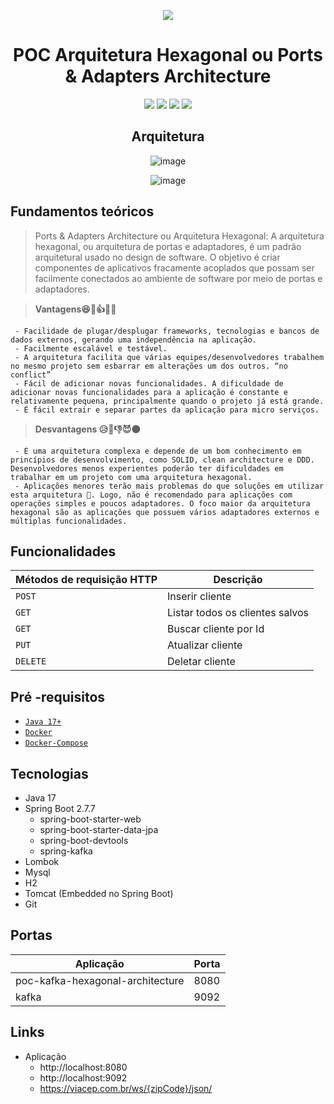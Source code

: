 <div align="center">

![](https://img.shields.io/badge/Status-%20Concluído-green)
</div>

<div align="center">

# POC Arquitetura Hexagonal ou Ports & Adapters Architecture

![](https://img.shields.io/badge/Autor-Francis%20Leandro%20-brightgreen)
![](https://img.shields.io/badge/Language-java-brightgreen)
![](https://img.shields.io/badge/Framework-springboot-brightgreen)
![](https://img.shields.io/badge/Arquitetura-Hexagonal-brightgreen)

</div> 

<div align="center">

## Arquitetura
![image](https://user-images.githubusercontent.com/30552983/209452432-e87027e9-7802-4275-b3b3-cfd2c5d38b1e.png)

![image](https://user-images.githubusercontent.com/30552983/209452250-a3f673fd-b61a-407d-90db-420156c3178f.png)
</div>

## Fundamentos teóricos

> Ports & Adapters Architecture ou Arquitetura Hexagonal: A arquitetura hexagonal, ou arquitetura de portas e adaptadores, é um padrão arquitetural usado no design de software. O objetivo é criar componentes de aplicativos fracamente acoplados que possam ser facilmente conectados ao ambiente de software por meio de portas e adaptadores.


> **Vantagens😆🧘👍🌈🌞**
```
 - Facilidade de plugar/desplugar frameworks, tecnologias e bancos de dados externos, gerando uma independência na aplicação.
 - Facilmente escalável e testável.
 - A arquitetura facilita que várias equipes/desenvolvedores trabalhem no mesmo projeto sem esbarrar em alterações um dos outros. “no conflict”
 - Fácil de adicionar novas funcionalidades. A dificuldade de adicionar novas funcionalidades para a aplicação é constante e relativamente pequena, principalmente quando o projeto já está grande.
 - É fácil extrair e separar partes da aplicação para micro serviços.
```

> **Desvantagens 😥👺👎😈🌑**
```
 - É uma arquitetura complexa e depende de um bom conhecimento em princípios de desenvolvimento, como SOLID, clean architecture e DDD. Desenvolvedores menos experientes poderão ter dificuldades em trabalhar em um projeto com uma arquitetura hexagonal.
 - Aplicações menores terão mais problemas do que soluções em utilizar esta arquitetura 🤔. Logo, não é recomendado para aplicações com operações simples e poucos adaptadores. O foco maior da arquitetura hexagonal são as aplicações que possuem vários adaptadores externos e múltiplas funcionalidades.
```

## Funcionalidades

| Métodos de requisição HTTP  | Descrição                       |
|-----------------------------|---------------------------------|
| `POST`                      | Inserir cliente                 |
| `GET`                       | Listar todos os clientes salvos |
| `GET`                       | Buscar cliente por Id           |
| `PUT`                       | Atualizar cliente               |
| `DELETE`                    | Deletar cliente                 |

##  Pré -requisitos

- [ `Java 17+` ](https://www.oracle.com/java/technologies/downloads/#java17)
- [ `Docker` ](https://www.docker.com/)
- [ `Docker-Compose` ](https://docs.docker.com/compose/install/)

## Tecnologias
- Java 17
- Spring Boot 2.7.7
    - spring-boot-starter-web
    - spring-boot-starter-data-jpa
    - spring-boot-devtools
    - spring-kafka
- Lombok
- Mysql
- H2
- Tomcat (Embedded no Spring Boot)
- Git

## Portas
| Aplicação                       | Porta |
|---------------------------------|-------|
| poc-kafka-hexagonal-architecture| 8080  |
| kafka                           | 9092  |

## Links

- Aplicação
  - http://localhost:8080
  - http://localhost:9092
  - https://viacep.com.br/ws/{zipCode}/json/
